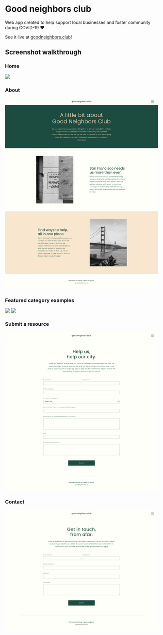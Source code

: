 # Good neighbors club

Web app created to help support local businesses and foster community during COVID-19 ♥️

See it live at [goodneighbors.club](http://www.goodneighbors.club/)!



## Screenshot walkthrough

### Home
![](https://github.com/asmarshall/good-neighbors-club/blob/master/screenshots/home.png)

### About
![](https://github.com/asmarshall/good-neighbors-club/blob/master/screenshots/about.png)

### Featured category examples
![](https://github.com/asmarshall/good-neighbors-club/blob/master/screenshots/resources.png)
![](https://github.com/asmarshall/good-neighbors-club/blob/master/screenshots/bars.png)

### Submit a resource
![](https://github.com/asmarshall/good-neighbors-club/blob/master/screenshots/submit.png)

### Contact
![](https://github.com/asmarshall/good-neighbors-club/blob/master/screenshots/contact.png)
